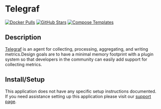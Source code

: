 # Telegraf

[![Docker Pulls](https://img.shields.io/docker/pulls/_/telegraf?style=flat-square&color=607D8B&label=docker%20pulls&logo=docker)](https://hub.docker.com/r/_/telegraf)
[![GitHub Stars](https://img.shields.io/github/stars/influxdata/telegraf?style=flat-square&color=607D8B&label=github%20stars&logo=github)](https://github.com/influxdata/telegraf)
[![Compose Templates](https://img.shields.io/static/v1?style=flat-square&color=607D8B&label=compose&message=templates)](https://github.com/GhostWriters/DockSTARTer/tree/master/compose/.apps/telegraf)

## Description

[Telegraf](https://www.influxdata.com/time-series-platform/telegraf/) is an
agent for collecting, processing, aggregating, and writing metrics.Design goals
are to have a minimal memory footprint with a plugin system so that developers
in the community can easily add support for collecting metrics.

## Install/Setup

This application does not have any specific setup instructions documented. If
you need assistance setting up this application please visit our
[support page](https://dockstarter.com/basics/support/).

